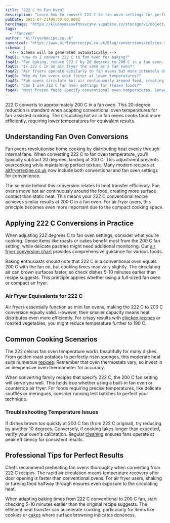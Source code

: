 ```yaml
---
title: "222 C to Fan Oven"
description: "Learn how to convert 222 C to fan oven settings for perfect baking. Includes air fryer equivalents and temperature tips for UK kitchens."
pubDate: 2025-07-21T00:00:00.000Z
heroImage: "https://klueoymssxwfnxsvcyhv.supabase.co/storage/v1/object/public/Shmucket/222-c-to-fan-oven.png"
tags:
  - "fanoven"
author: "AirFryerRecipe.co.uk"
canonical: "https://www.airfryerrecipe.co.uk/blog/conversions/celsius-to-fan-oven/222-c-to-fan-oven"
schema: |
  <!-- Schema will be generated automatically -->
faqQ1: "How do I convert 222 C to fan oven for baking?"
faqA1: "For baking, reduce 222 C by 20 degrees to 200 C in a fan oven. This adjustment accounts for the circulating air's efficiency, preventing over-browning while ensuring thorough cooking. Always check baked goods 5-10 minutes earlier than recipe times suggest."
faqQ2: "Is 222 C in an air fryer the same as a fan oven?"
faqA2: "Air fryers operate similarly to fan ovens but more intensely due to their compact size. While 222 C conventionally converts to 200 C in both, you may need to reduce air fryer temperatures by an additional 10 degrees (to 190 C) for optimal results with most foods."
faqQ3: "Why do fan ovens cook faster at lower temperatures?"
faqA3: "Fan ovens circulate hot air continuously around food, creating more efficient heat transfer than static oven environments. This means they can achieve equivalent cooking results at lower temperatures (like 200 C fan vs 222 C conventional), often with reduced cooking times too."
faqQ4: "Can I use 222 C fan oven settings for frozen foods?"
faqA4: "Most frozen foods specify conventional oven temperatures. Convert 222 C to 200 C fan setting, but check packaging for fan oven instructions. For air frying frozen items, reduce further to 190 C and shake basket halfway through cooking for even results."
---
```

<p>222 C converts to approximately 200 C in a fan oven. This 20-degree reduction is standard when adapting conventional oven temperatures for fan-assisted cooking. The circulating hot air in fan ovens cooks food more efficiently, requiring lower temperatures for equivalent results.</p>

<h2>Understanding Fan Oven Conversions</h2>
<p>Fan ovens revolutionise home cooking by distributing heat evenly through internal fans. When converting 222 C to fan oven temperature, you'll typically subtract 20 degrees, landing at 200 C. This adjustment prevents overcooking while maintaining perfect texture. Many modern recipes at <a href=https://www.airfryerrecipe.co.uk>airfryerrecipe.co.uk</a> now include both conventional and fan oven settings for convenience.</p>
<p>The science behind this conversion relates to heat transfer efficiency. Fan ovens move hot air continuously around the food, creating more surface contact than static heat. This means your 222 C conventional recipe achieves similar results at 200 C in a fan oven. For air fryer users, this principle becomes even more important due to the compact cooking space.</p>

<h2>Applying 222 C Conversions in Practice</h2>
<p>When adjusting 222 degrees C to fan oven settings, consider what you're cooking. Dense items like roasts or cakes benefit most from the 200 C fan setting, while delicate pastries might need additional monitoring. Our <a href=https://www.airfryerrecipe.co.uk/air-fryer-conversion-chart>air fryer conversion chart</a> provides comprehensive guidance for various foods.</p>
<p>Baking enthusiasts should note that 222 C in a conventional oven equals 200 C with the fan on, but cooking times may vary slightly. The circulating air can brown surfaces faster, so check dishes 5-10 minutes earlier than recipe suggests. This principle applies whether using a full-sized fan oven or compact air fryer.</p>

<h3>Air Fryer Equivalents for 222 C</h3>
<p>Air fryers essentially function as mini fan ovens, making the 222 C to 200 C conversion equally valid. However, their smaller capacity means heat distributes even more efficiently. For crispy results with <a href=https://www.airfryerrecipe.co.uk/recipe-category/chicken>chicken recipes</a> or roasted vegetables, you might reduce temperature further to 190 C.</p>

<h2>Common Cooking Scenarios</h2>
<p>The 222 celsius fan oven temperature works beautifully for many dishes. From golden roast potatoes to perfectly risen sponges, this moderate heat suits numerous <a href=https://www.airfryerrecipe.co.uk/recipes>recipes</a>. Remember that oven thermostats vary, so invest in an inexpensive oven thermometer for accuracy.</p>
<p>When converting family recipes that specify 222 C, the 200 C fan setting will serve you well. This holds true whether using a built-in fan oven or countertop air fryer. For foods requiring precise temperatures, like delicate soufflés or meringues, consider running test batches to perfect your technique.</p>

<h3>Troubleshooting Temperature Issues</h3>
<p>If dishes brown too quickly at 200 C fan (from 222 C original), try reducing by another 10 degrees. Conversely, if cooking takes longer than expected, verify your oven's calibration. Regular <a href=https://www.airfryerrecipe.co.uk/air-fryer-cleaner>cleaning</a> ensures fans operate at peak efficiency for consistent results.</p>

<h2>Professional Tips for Perfect Results</h2>
<p>Chefs recommend preheating fan ovens thoroughly when converting from 222 C recipes. The rapid air circulation means temperature recovery after door opening is faster than conventional ovens. For air fryer users, shaking or turning food halfway through ensures even exposure to the circulating heat.</p>
<p>When adapting baking times from 222 C conventional to 200 C fan, start checking 5-10 minutes earlier than the original recipe suggests. The efficient heat transfer can accelerate cooking, particularly for items like cookies or <a href=https://www.airfryerrecipe.co.uk/recipe-category/cakes>cakes</a> where surface browning indicates doneness.</p>

